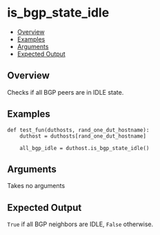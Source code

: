 # is_bgp_state_idle

- [Overview](#overview)
- [Examples](#examples)
- [Arguments](#arguments)
- [Expected Output](#expected-output)

## Overview
Checks if all BGP peers are in IDLE state.

## Examples
```
def test_fun(duthosts, rand_one_dut_hostname):
    duthost = duthosts[rand_one_dut_hostname]

    all_bgp_idle = duthost.is_bgp_state_idle()
```

## Arguments
Takes no arguments

## Expected Output
`True` if all BGP neighbors are IDLE, `False` otherwise.
